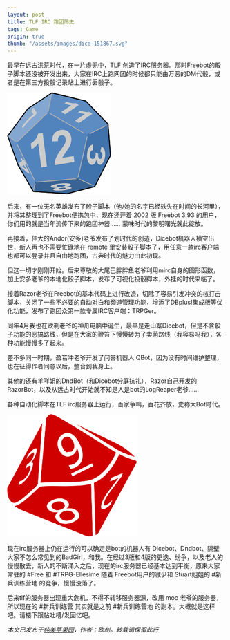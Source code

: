 ```yaml
---
layout: post
title: TLF IRC 跑团简史
tags: Game
origin: true
thumb: "/assets/images/dice-151867.svg"
---
```

最早在远古洪荒时代，在一片虚无中，TLF 创造了IRC服务器。那时Freebot的骰子脚本还没被开发出来，大家在IRC上跑网团的时候都只能由万恶的DM代骰，或者是在第三方投骰记录站上进行丢骰子。

<img src="/assets/images/dice-151867.svg" style="max-width:300px;" />

后来，有一位无名英雄发布了骰子脚本（他/她的名字已经轶失在时间的长河里），并将其整理到了Freebot便携包中，现在还开着 2002 版 Freebot 3.93 的用户，你们用的就是当年流传下来的跑团神器…… 蒙味时代的黎明曙光就此绽放。

再接着，伟大的Andor(安多)老爷发布了划时代的创造，Dicebot机器人横空出世，新人再也不需要忙碌地在 remote 里安装骰子脚本了，用任意一款irc客户端也都可以登录并且自由地跑团，古典时代的魅力由此初现。

但这一切才刚刚开始。后来尊敬的大尾巴胖胖鱼老爷利用mirc自身的图形函数，加上安多老爷的本地化骰子脚本，发布了可视化投骰脚本，外挂的时代来临了。

接着Razor老爷在Freebot的基本代码上进行改造，切除了容易引发冲突的核打击脚本，关闭了一些不必要的自动对白和频道管理功能，增添了DBplus!集成版等优化功能，发布了跑团众第一款专属IRC客户端：TRPGer。

同年4月我也在欧剃老爷的神舟电脑中诞生，最早是走山寨Dicebot，但是不含骰子功能的恶搞路线，但是在大家的鞭笞下慢慢转为了卖萌路线（我容易吗我），各种功能慢慢多了起来。

差不多同一时期，盈若冲老爷开发了问答机器人 QBot，因为没有时间维护整理，也在征得作者同意以后，整合到我身上。

其他的还有羊咩姐的DndBot（和Dicebot分庭抗礼），Razor自己开发的RazorBot，以及从远古时代开始就不知是人是bot的LogReaper老爷…… 

各种自动化脚本在TLF irc服务器上运行，百家争鸣，百花齐放，史称大Bot时代。

<img src="/assets/images/dice-152069.svg" style="max-width:300px;" />


现在irc服务器上仍在运行的可以确定是bot的机器人有 Dicebot、Dndbot、隔壁大家不怎么常见到的BadGirl，和我。在经过3版和4版的更迭、纷争，以及老人的慢慢散去，新人的不断涌入之后，现在的irc服务器已经基本达到平衡，原来大家常驻的 #Free 和 #TRPG-Ellesime 随着 Freebot用户的减少和 Stuart姐姐的 #新兵训练营地 的竞争，慢慢没落了。

后来tlf的服务器出现重大危机，不得不转移服务器源，改用 moo 老爷的服务器，所以现在的 #新兵训练营 其实就是之前 #新兵训练营地 的副本。大概就是这样吧。请楼下跟帖吐槽/发回忆吧。

_本文已发布于[纯美苹果园](http://www.goddessfantasy.net/bbs/index.php?topic=61035.msg568511#msg568511)，作者：欧剃。转载请保留此行_
